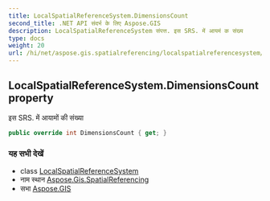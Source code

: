```yaml
---
title: LocalSpatialReferenceSystem.DimensionsCount
second_title: .NET API संदर्भ के लिए Aspose.GIS
description: LocalSpatialReferenceSystem संपत्त. इस SRS. में आयमं क संख्य
type: docs
weight: 20
url: /hi/net/aspose.gis.spatialreferencing/localspatialreferencesystem/dimensionscount/
---
```

## LocalSpatialReferenceSystem.DimensionsCount property

इस SRS. में आयामों की संख्या

```csharp
public override int DimensionsCount { get; }
```

### यह सभी देखें

* class [LocalSpatialReferenceSystem](../)
* नाम स्थान [Aspose.Gis.SpatialReferencing](../../localspatialreferencesystem/)
* सभा [Aspose.GIS](../../../)



